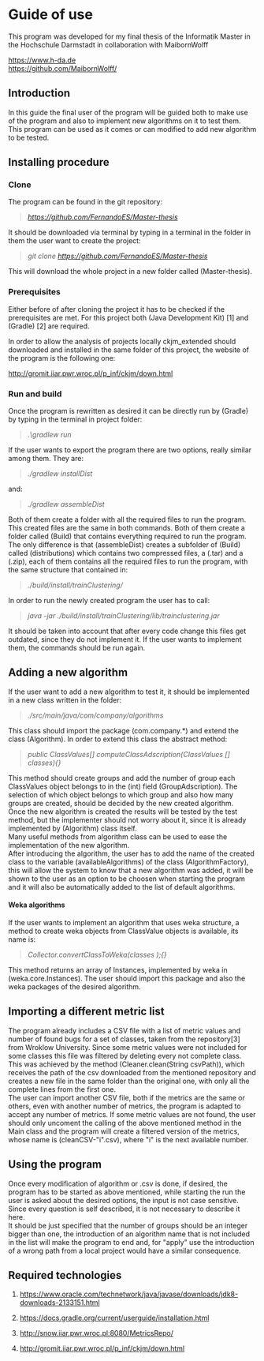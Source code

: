 # Guide of use

This program was developed for my final thesis of the Informatik Master in the Hochschule Darmstadt in collaboration with MaibornWolff 

https://www.h-da.de  
https://github.com/MaibornWolff/


## Introduction

In this guide the final user of the program will be guided
both to make use of the program and also to implement new algorithms on
it to test them.  
This program can be used as it comes or can modified to add new
algorithm to be tested.

## Installing procedure

### Clone

The program can be found in the git repository:

> *https://github.com/FernandoES/Master-thesis*

It should be downloaded via terminal by typing in a terminal in the
folder in them the user want to create the project:

> *git clone https://github.com/FernandoES/Master-thesis*

This will download the whole project in a new folder called
\(Master-thesis\).

### Prerequisites

Either before of after cloning the project it has to be checked if the
prerequisites are met. For this project both \(Java Development Kit\)
\[1\] and \(Gradle\) \[2\] are required.

In order to allow the analysis of projects locally ckjm_extended should
downloaded and installed in the same folder of this project, the website
of the program is the following one:

http://gromit.iiar.pwr.wroc.pl/p_inf/ckjm/down.html



### Run and build

Once the program is rewritten as desired it can be directly run by
\(Gradle\) by typing in the terminal in project folder:

> *.\\gradlew run*

If the user wants to export the program there are two options, really
similar among them. They are:  

> *./gradlew installDist*

and:  

> *./gradlew assembleDist*

Both of them create a folder with all the required files to run the
program. This created files are the same in both commands. Both of them
create a folder called \(Build\) that contains everything required to
run the program. The only difference is that \(assembleDist\) creates a
subfolder of \(Build\) called \(distributions\) which contains two
compressed files, a \(.tar\) and a \(.zip\), each of them contains all
the required files to run the program, with the same structure that
contained in:  

> *./build/install/trainClustering/*

In order to run the newly created program the user has to call:  

> *java -jar ./build/install/trainClustering/lib/trainclustering.jar*

It should be taken into account that after every code change this files
get outdated, since they do not implement it. If the user wants to
implement them, the commands should be run again.

## Adding a new algorithm

If the user want to add a new algorithm to test it, it should be
implemented in a new class written in the folder:

> *./src/main/java/com/company/algorithms*

This class should import the package \(com.company.*\) and extend the
class \(Algorithm\). In order to extend this class the abstract method:

> *public ClassValues\[\] computeClassAdscription(ClassValues \[\]
> classes){}*

This method should create groups and add the number of group each
ClassValues object belongs to in the \(int\) field \(GroupAdscription\).
The selection of which object belongs to which group and also how many
groups are created, should be decided by the new created algorithm.  
Once the new algorithm is created the results will be tested by the test
method, but the implementer should not worry about it, since it is
already implemented by \(Algorithm\) class itself.  
Many useful methods from algorithm class can be used to ease the
implementation of the new algorithm.  
After introducing the algorithm, the user has to add the name of the
created class to the variable \(availableAlgorithms\) of the class
\(AlgorithmFactory\), this will allow the system to know that a new
algorithm was added, it will be shown to the user as an option to be
choosen when starting the program and it will also be automatically
added to the list of default algorithms.

#### Weka algorithms

If the user wants to implement an algorithm that uses weka structure, a
method to create weka objects from ClassValue objects is available, its
name is:

> *Collector.convertClassToWeka(classes );{}*

This method returns an array of Instances, implemented by weka in
\(weka.core.Instances\). The user should import this package and also
the weka packages of the desired algorithm.

## Importing a different metric list

The program already includes a CSV file with a list of metric values and
number of found bugs for a set of classes, taken from the
repository\[3\] from Wroklow University. Since some metric values were
not included for some classes this file was filtered by deleting every
not complete class. This was achieved by the method
\(Cleaner.clean(String csvPath)\), which receives the path of the csv
downloaded from the mentioned repository and creates a new file in the
same folder than the original one, with only all the complete lines from
the first one.  
The user can import another CSV file, both if the metrics are the same
or others, even with another number of metrics, the program is adapted
to accept any number of metrics. If some metric values are not found,
the user should only uncoment the calling of the above mentioned method
in the Main class and the program will create a filtered version of the
metrics, whose name is \(cleanCSV-"i".csv\), where "i" is the next
available number.  

## Using the program

Once every modification of algorithm or .csv is done, if desired, the
program has to be started as above mentioned, while starting the run the
user is asked about the desired options, the input is not case
sensitive. Since every question is self described, it is not necessary
to describe it here.  
It should be just specified that the number of groups should be an
integer bigger than one, the introduction of an algorithm name that is
not included in the list will make the program to end and, for "apply"
use the introduction of a wrong path from a local project would have a
similar consequence.

## Required technologies

1.  https://www.oracle.com/technetwork/java/javase/downloads/jdk8-downloads-2133151.html

2.  https://docs.gradle.org/current/userguide/installation.html

3.  http://snow.iiar.pwr.wroc.pl:8080/MetricsRepo/

4. http://gromit.iiar.pwr.wroc.pl/p_inf/ckjm/down.html
